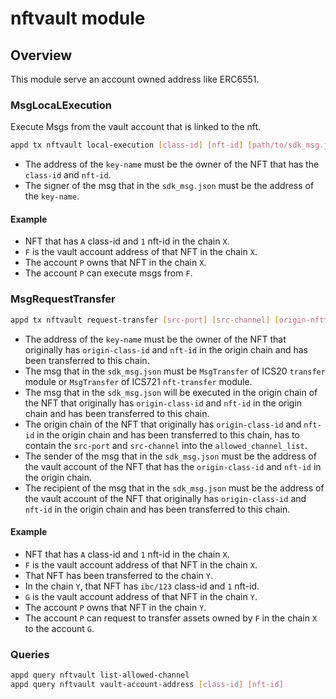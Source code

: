 # nftvault module

## Overview

This module serve an account owned address like ERC6551.

### MsgLocaLExecution

Execute Msgs from the vault account that is linked to the nft.

```bash
appd tx nftvault local-execution [class-id] [nft-id] [path/to/sdk_msg.json] --from <key-name>
```

- The address of the `key-name` must be the owner of the NFT that has the `class-id` and `nft-id`.
- The signer of the msg that in the `sdk_msg.json` must be the address of the `key-name`.

#### Example

- NFT that has `A` class-id and `1` nft-id in the chain `X`.
- `F` is the vault account address of that NFT in the chain `X`.
- The account `P` owns that NFT in the chain `X`.
- The account `P` can execute msgs from `F`.

### MsgRequestTransfer

```bash
appd tx nftvault request-transfer [src-port] [src-channel] [origin-nfttransfer-port] [origin-nfttransfer-channel] [origin-class-id] [nft-id] [path/to/sdk_msg.json] --from <key-name>
```

- The address of the `key-name` must be the owner of the NFT that originally has `origin-class-id` and `nft-id` in the origin chain and has been transferred to this chain.
- The msg that in the `sdk_msg.json` must be `MsgTransfer` of ICS20 `transfer` module or `MsgTransfer` of ICS721 `nft-transfer` module.
- The msg that in the `sdk_msg.json` will be executed in the origin chain of the NFT that originally has `origin-class-id` and `nft-id` in the origin chain and has been transferred to this chain.
- The origin chain of the NFT that originally has `origin-class-id` and `nft-id` in the origin chain and has been transferred to this chain, has to contain the `src-port` and `src-channel` into the `allowed_channel_list`.
- The sender of the msg that in the `sdk_msg.json` must be the address of the vault account of the NFT that has the `origin-class-id` and `nft-id` in the origin chain.
- The recipient of the msg that in the `sdk_msg.json` must be the address of the vault account of the NFT that originally has `origin-class-id` and `nft-id` in the origin chain and has been transferred to this chain.

#### Example

- NFT that has `A` class-id and `1` nft-id in the chain `X`.
- `F` is the vault account address of that NFT in the chain `X`.
- That NFT has been transferred to the chain `Y`.
- In the chain `Y`, that NFT has `ibc/123` class-id and `1` nft-id.
- `G` is the vault account address of that NFT in the chain `Y`.
- The account `P` owns that NFT in the chain `Y`.
- The account `P` can request to transfer assets owned by `F` in the chain `X` to the account `G`.

### Queries

```bash
appd query nftvault list-allowed-channel
appd query nftvault vault-account-address [class-id] [nft-id]
```
